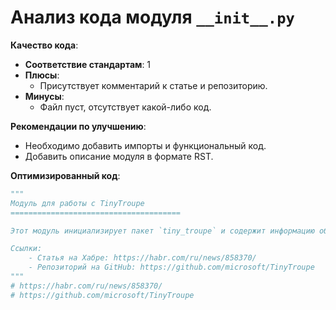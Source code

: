 # Анализ кода модуля `__init__.py`

**Качество кода**:

- **Соответствие стандартам**: 1
- **Плюсы**:
    - Присутствует комментарий к статье и репозиторию.
- **Минусы**:
    - Файл пуст, отсутствует какой-либо код.

**Рекомендации по улучшению**:

- Необходимо добавить импорты и функциональный код.
- Добавить описание модуля в формате RST.

**Оптимизированный код**:

```python
"""
Модуль для работы с TinyTroupe
======================================

Этот модуль инициализирует пакет `tiny_troupe` и содержит информацию об использовании.

Ссылки:
    - Статья на Хабре: https://habr.com/ru/news/858370/
    - Репозиторий на GitHub: https://github.com/microsoft/TinyTroupe
"""
# https://habr.com/ru/news/858370/
# https://github.com/microsoft/TinyTroupe
```